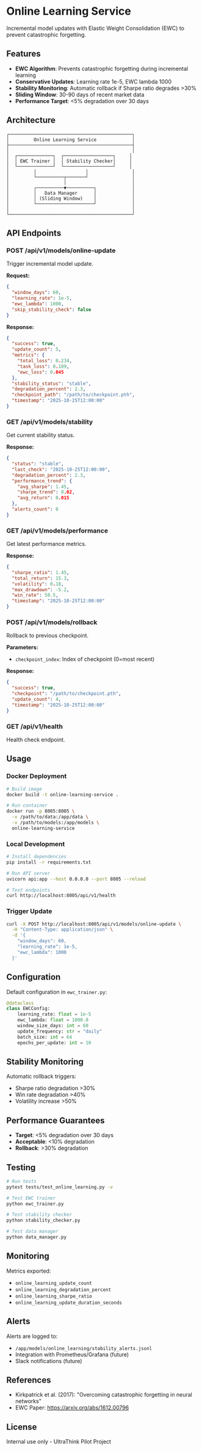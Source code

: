 # Online Learning Service

Incremental model updates with Elastic Weight Consolidation (EWC) to prevent catastrophic forgetting.

## Features

- **EWC Algorithm**: Prevents catastrophic forgetting during incremental learning
- **Conservative Updates**: Learning rate 1e-5, EWC lambda 1000
- **Stability Monitoring**: Automatic rollback if Sharpe ratio degrades >30%
- **Sliding Window**: 30-90 days of recent market data
- **Performance Target**: <5% degradation over 30 days

## Architecture

```
┌─────────────────────────────────────────────┐
│         Online Learning Service             │
├─────────────────────────────────────────────┤
│                                             │
│  ┌─────────────┐  ┌──────────────────┐     │
│  │ EWC Trainer │  │ Stability Checker│     │
│  └─────────────┘  └──────────────────┘     │
│         │                  │                │
│         └──────────┬───────┘                │
│                    │                        │
│         ┌──────────▼──────────┐             │
│         │   Data Manager      │             │
│         │ (Sliding Window)    │             │
│         └─────────────────────┘             │
│                                             │
└─────────────────────────────────────────────┘
```

## API Endpoints

### POST /api/v1/models/online-update

Trigger incremental model update.

**Request:**
```json
{
  "window_days": 60,
  "learning_rate": 1e-5,
  "ewc_lambda": 1000,
  "skip_stability_check": false
}
```

**Response:**
```json
{
  "success": true,
  "update_count": 5,
  "metrics": {
    "total_loss": 0.234,
    "task_loss": 0.189,
    "ewc_loss": 0.045
  },
  "stability_status": "stable",
  "degradation_percent": 2.3,
  "checkpoint_path": "/path/to/checkpoint.pth",
  "timestamp": "2025-10-25T12:00:00"
}
```

### GET /api/v1/models/stability

Get current stability status.

**Response:**
```json
{
  "status": "stable",
  "last_check": "2025-10-25T12:00:00",
  "degradation_percent": 2.3,
  "performance_trend": {
    "avg_sharpe": 1.45,
    "sharpe_trend": 0.02,
    "avg_return": 0.015
  },
  "alerts_count": 0
}
```

### GET /api/v1/models/performance

Get latest performance metrics.

**Response:**
```json
{
  "sharpe_ratio": 1.45,
  "total_return": 15.3,
  "volatility": 0.18,
  "max_drawdown": -5.2,
  "win_rate": 58.5,
  "timestamp": "2025-10-25T12:00:00"
}
```

### POST /api/v1/models/rollback

Rollback to previous checkpoint.

**Parameters:**
- `checkpoint_index`: Index of checkpoint (0=most recent)

**Response:**
```json
{
  "success": true,
  "checkpoint": "/path/to/checkpoint.pth",
  "update_count": 4,
  "timestamp": "2025-10-25T12:00:00"
}
```

### GET /api/v1/health

Health check endpoint.

## Usage

### Docker Deployment

```bash
# Build image
docker build -t online-learning-service .

# Run container
docker run -p 8005:8005 \
  -v /path/to/data:/app/data \
  -v /path/to/models:/app/models \
  online-learning-service
```

### Local Development

```bash
# Install dependencies
pip install -r requirements.txt

# Run API server
uvicorn api:app --host 0.0.0.0 --port 8005 --reload

# Test endpoints
curl http://localhost:8005/api/v1/health
```

### Trigger Update

```bash
curl -X POST http://localhost:8005/api/v1/models/online-update \
  -H "Content-Type: application/json" \
  -d '{
    "window_days": 60,
    "learning_rate": 1e-5,
    "ewc_lambda": 1000
  }'
```

## Configuration

Default configuration in `ewc_trainer.py`:

```python
@dataclass
class EWCConfig:
    learning_rate: float = 1e-5
    ewc_lambda: float = 1000.0
    window_size_days: int = 60
    update_frequency: str = "daily"
    batch_size: int = 64
    epochs_per_update: int = 10
```

## Stability Monitoring

Automatic rollback triggers:
- Sharpe ratio degradation >30%
- Win rate degradation >40%
- Volatility increase >50%

## Performance Guarantees

- **Target**: <5% degradation over 30 days
- **Acceptable**: <10% degradation
- **Rollback**: >30% degradation

## Testing

```bash
# Run tests
pytest tests/test_online_learning.py -v

# Test EWC trainer
python ewc_trainer.py

# Test stability checker
python stability_checker.py

# Test data manager
python data_manager.py
```

## Monitoring

Metrics exported:
- `online_learning_update_count`
- `online_learning_degradation_percent`
- `online_learning_sharpe_ratio`
- `online_learning_update_duration_seconds`

## Alerts

Alerts are logged to:
- `/app/models/online_learning/stability_alerts.jsonl`
- Integration with Prometheus/Grafana (future)
- Slack notifications (future)

## References

- Kirkpatrick et al. (2017): "Overcoming catastrophic forgetting in neural networks"
- EWC Paper: https://arxiv.org/abs/1612.00796

## License

Internal use only - UltraThink Pilot Project
